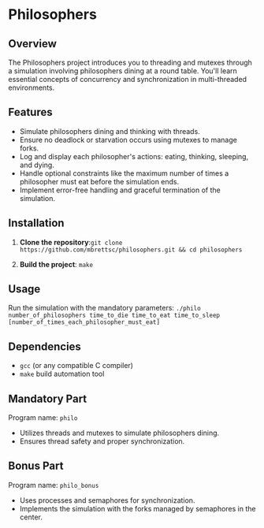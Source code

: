 
# Philosophers

## Overview

The Philosophers project introduces you to threading and mutexes through a simulation involving philosophers dining at a round table. You'll learn essential concepts of concurrency and synchronization in multi-threaded environments.

## Features

-   Simulate philosophers dining and thinking with threads.
-   Ensure no deadlock or starvation occurs using mutexes to manage forks.
-   Log and display each philosopher's actions: eating, thinking, sleeping, and dying.
-   Handle optional constraints like the maximum number of times a philosopher must eat before the simulation ends.
-   Implement error-free handling and graceful termination of the simulation.

## Installation

1.  **Clone the repository**:`git clone https://github.com/mbrettsc/philosophers.git && cd philosophers` 
    
2.  **Build the project**:   `make` 
    

## Usage

Run the simulation with the mandatory parameters:
`./philo number_of_philosophers time_to_die time_to_eat time_to_sleep [number_of_times_each_philosopher_must_eat]` 

## Dependencies

-   `gcc` (or any compatible C compiler)
-   `make` build automation tool

## Mandatory Part

Program name: `philo`

-   Utilizes threads and mutexes to simulate philosophers dining.
-   Ensures thread safety and proper synchronization.

## Bonus Part

Program name: `philo_bonus`

-   Uses processes and semaphores for synchronization.
-   Implements the simulation with the forks managed by semaphores in the center.
